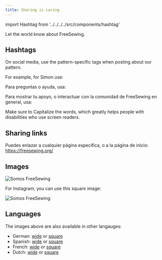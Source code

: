 ```yaml
---
title: Sharing is caring
---
```


import Hashtag from '../../../../src/components/hashtag'

Let the world know about FreeSewing.

## Hashtags

On social media, use the pattern-specific tags when posting about our pattern.

For example, for Simon use: <Hashtag tag='FreeSewingSimon' title='Simon Hashtag' />


Para preguntas o ayuda, usa: <Hashtag tag='AskFreeSewing' title='Ask FreeSewing Hashtag' />

Para mostrar tu apoyo, o interactuar con la comunidad de FreeSewing en general, usa: <Hashtag tag='WeAreFreeSewing' title='We Are FreeSewing Hashtag' />

<Tip>

Make sure to Capitalize the words, which greatly helps people with disabilities who use screen readers.

</Tip>

## Sharing links

Puedes enlazar a cualquier página específica, o a la página de inicio: https://freesewing.org/

## Images

<img src="/share/en.wide.png" alt="Somos FreeSewing" style="max-height: 25vh;" class="shadow" />


For Instagram, you can use this square image:

<img src="/share/en.square.png" alt="Somos FreeSewing" style="max-height: 25vh;" class="shadow" />

## Languages

The images above are also available in other langauges:

 - German: [wide](/share/de.wide.jpg) or [square](/share/de.square.jpg)
 - Spanish: [wide](/share/es.wide.jpg) or [square](/share/es.square.jpg)
 - French: [wide](/share/fr.wide.jpg) or [square](/share/fr.square.jpg)
 - Dutch: [wide](/share/nl.wide.jpg) or [square](/share/nl.square.jpg)
